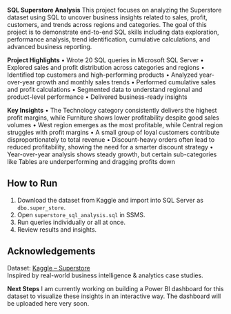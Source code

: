 **SQL Superstore Analysis**
This project focuses on analyzing the Superstore dataset using SQL to uncover business insights related to sales, profit, customers, and trends across regions and categories.
The goal of this project is to demonstrate end-to-end SQL skills including data exploration, performance analysis, trend identification, cumulative calculations, and advanced business reporting.

**Project Highlights**
• Wrote 20 SQL queries  in Microsoft SQL Server
• Explored sales and profit distribution across categories and regions
• Identified top customers and high-performing products
• Analyzed year-over-year growth and monthly sales trends
• Performed cumulative sales and profit calculations
• Segmented data to understand regional and product-level performance
• Delivered business-ready insights

**Key Insights**
• The Technology category consistently delivers the highest profit margins, while Furniture shows lower profitability despite good sales volumes
• West region emerges as the most profitable, while Central region struggles with profit margins
• A small group of loyal customers contribute disproportionately to total revenue
• Discount-heavy orders often lead to reduced profitability, showing the need for a smarter discount strategy
• Year-over-year analysis shows steady growth, but certain sub-categories like Tables are underperforming and dragging profits down

##  How to Run
1. Download the dataset from Kaggle and import into SQL Server as `dbo.super_store`.  
2. Open `superstore_sql_analysis.sql` in SSMS.  
3. Run queries individually or all at once.  
4. Review results and insights.  

##  Acknowledgements
Dataset: [Kaggle – Superstore](https://www.kaggle.com/datasets/vivek468/superstore-dataset-final)  
Inspired by real-world business intelligence & analytics case studies.

**Next Steps**
I am currently working on building a  Power BI dashboard for this dataset to visualize these insights in an interactive way.
The dashboard will be uploaded here very soon.

